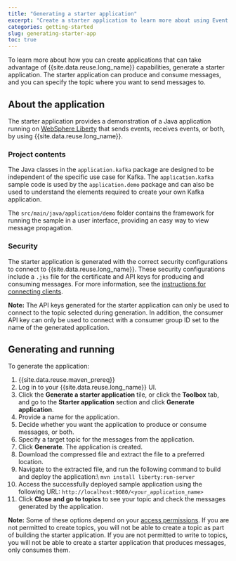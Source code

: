 ```yaml
---
title: "Generating a starter application"
excerpt: "Create a starter application to learn more about using Event Streams."
categories: getting-started
slug: generating-starter-app
toc: true
---
```


To learn more about how you can create applications that can take advantage of {{site.data.reuse.long_name}} capabilities, generate a starter application. The starter application can produce and consume messages, and you can specify the topic where you want to send messages to.

## About the application

The starter application provides a demonstration of a Java application running on [WebSphere Liberty](https://developer.ibm.com/wasdev/) that sends events, receives events, or both, by using {{site.data.reuse.long_name}}.

### Project contents

The Java classes in the `application.kafka` package are designed to be independent of the specific use case for Kafka. The `application.kafka` sample code is used by the `application.demo` package and can also be used to understand the elements required to create your own Kafka application.

The `src/main/java/application/demo` folder contains the framework for running the sample in a user interface, providing an easy way to view message propagation.

### Security

The starter application is generated with the correct security configurations to connect to {{site.data.reuse.long_name}}. These security configurations include a `.jks` file for the certificate and API keys for producing and consuming messages. For more information, see the  [instructions for connecting clients](../../getting-started/client/).

**Note:** The API keys generated for the starter application can only be used to connect to the topic selected during generation. In addition, the consumer API key can only be used to connect with a consumer group ID set to the name of the generated application.

## Generating and running

To generate the application:
1. {{site.data.reuse.maven_prereq}}
2. Log in to your {{site.data.reuse.long_name}} UI.
3. Click the **Generate a starter application** tile, or click the **Toolbox** tab, and go to the **Starter application** section and click **Generate application**.
5. Provide a name for the application.
6. Decide whether you want the application to produce or consume messages, or both.
7. Specify a target topic for the messages from the application.
8. Click **Generate**. The application is created.
9. Download the compressed file and extract the file to a preferred location.
10. Navigate to the extracted file, and run the following command to build and deploy the application:\\
   `mvn install liberty:run-server`
11. Access the successfully deployed sample application using the following URL: `http://localhost:9080/<your_application_name>`
12. Click **Close and go to topics** to see your topic and check the messages generated by the application.

**Note:** Some of these options depend on your [access permissions](../../security/managing-access/). If you are not permitted to create topics, you will not be able to create a topic as part of building the starter application. If you are not permitted to write to topics, you will not be able to create a starter application that produces messages, only consumes them.
